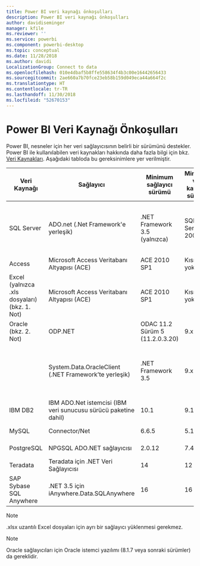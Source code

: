 ```yaml
---
title: Power BI veri kaynağı önkoşulları
description: Power BI veri kaynağı önkoşulları
author: davidiseminger
manager: kfile
ms.reviewer: ''
ms.service: powerbi
ms.component: powerbi-desktop
ms.topic: conceptual
ms.date: 11/28/2018
ms.author: davidi
LocalizationGroup: Connect to data
ms.openlocfilehash: 010e4dbaf5b8ffe558634f4b3c00e16442656433
ms.sourcegitcommit: 2ae660a7b70fce23eb58b159d049eca44a664f2c
ms.translationtype: HT
ms.contentlocale: tr-TR
ms.lasthandoff: 11/30/2018
ms.locfileid: "52670153"
---
```

# <a name="power-bi-data-source-prerequisites"></a>Power BI Veri Kaynağı Önkoşulları
Power BI, nesneler için her veri sağlayıcısının belirli bir sürümünü destekler. Power BI ile kullanılabilen veri kaynakları hakkında daha fazla bilgi için bkz. [Veri Kaynakları](desktop-data-sources.md). Aşağıdaki tabloda bu gereksinimlere yer verilmiştir.

| Veri Kaynağı | Sağlayıcı | Minimum sağlayıcı sürümü | Minimum veri kaynağı sürümü | Desteklenen veri kaynağı nesneleri | İndirme bağlantısı |
| --- | --- | --- | --- | --- | --- |
| SQL Server |ADO.net (.Net Framework'e yerleşik) |.NET Framework 3.5 (yalnızca) |SQL Server 2005 |Tablolar/Görünümler, Skaler işlevler, Tablo işlevleri |.NET Framework 3.5 veya sonraki sürümlerle birlikte gelir |
| Access |Microsoft Access Veritabanı Altyapısı (ACE) |ACE 2010 SP1 |Kısıtlama yok |Tablolar/Görünümler |[İndirme bağlantısı](http://go.microsoft.com/fwlink/?linkid=285987&clcid=0x409) |
| Excel (yalnızca .xls dosyaları) (bkz. 1. Not) |Microsoft Access Veritabanı Altyapısı (ACE) |ACE 2010 SP1 |Kısıtlama yok |Tablolar, Sayfalar |[İndirme bağlantısı](http://go.microsoft.com/fwlink/?linkid=285987&clcid=0x409) |
| Oracle (bkz. 2. Not) |ODP.NET |ODAC 11.2 Sürüm 5 (11.2.0.3.20) |9.x |Tablolar/Görünümler |[İndirme bağlantısı](http://go.microsoft.com/fwlink/?linkid=272376&clcid=0x409) |
| | System.Data.OracleClient (.NET Framework’te yerleşik) |.NET Framework 3.5 |9.x |Tablolar/Görünümler |.NET Framework 3.5 veya sonraki sürümlerle birlikte gelir |
| IBM DB2 |IBM ADO.Net istemcisi (IBM veri sunucusu sürücü paketine dahil) |10.1 |9.1+ |Tablolar/Görünümler |[İndirme bağlantısı](http://go.microsoft.com/fwlink/?linkid=274911&clcid=0x409) |
| MySQL |Connector/Net |6.6.5 |5.1 |Tablolar/Görünümler, Skaler işlevler |[İndirme bağlantısı](http://go.microsoft.com/fwlink/?linkid=278885&clcid=0x409) |
| PostgreSQL |NPGSQL ADO.NET sağlayıcısı |2.0.12 |7.4 |Tablolar/Görünümler |[İndirme bağlantısı](http://go.microsoft.com/fwlink/?linkid=282716&clcid=0x409) |
| Teradata |Teradata için .NET Veri Sağlayıcısı |14 |12 |Tablolar/Görünümler |[İndirme bağlantısı](http://go.microsoft.com/fwlink/?linkid=278886&clcid=0x409) |
| SAP Sybase SQL Anywhere |.NET 3.5 için iAnywhere.Data.SQLAnywhere |16 |16 |Tablolar/Görünümler |[İndirme bağlantısı](http://go.microsoft.com/fwlink/?linkid=324846) |

>[!NOTE]
>.xlsx uzantılı Excel dosyaları için ayrı bir sağlayıcı yüklenmesi gerekmez.

>[!NOTE]
>Oracle sağlayıcıları için Oracle istemci yazılımı (8.1.7 veya sonraki sürümler) da gereklidir.
> 
> 

